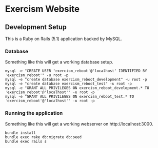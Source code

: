 # Exercism Website

## Development Setup

This is a Ruby on Rails (5.1) application backed by MySQL.

### Database

Something like this will get a working database setup.

```
mysql -e "CREATE USER 'exercism_reboot'@'localhost' IDENTIFIED BY 'exercism_reboot'" -u root -p
mysql -e "create database exercism_reboot_development" -u root -p
mysql -e "create database exercism_reboot_test" -u root -p
mysql -e "GRANT ALL PRIVILEGES ON exercism_reboot_development.* TO 'exercism_reboot'@'localhost'" -u root -p
mysql -e "GRANT ALL PRIVILEGES ON exercism_reboot_test.* TO 'exercism_reboot'@'localhost'" -u root -p
```

### Running the application

Something like this will get a working webserver on http://localhost:3000.

```
bundle install
bundle exec rake db:migrate db:seed
bundle exec rails s
```
